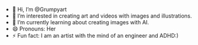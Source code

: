 - 👋 Hi, I’m @Grumpyart
- 👀 I’m interested in creating art and videos with images and illustrations.
- 🌱 I’m currently learning about creating images with AI.
- 😄 Pronouns: Her
- ⚡ Fun fact: I am an artist with the mind of an engineer and ADHD:) 

<!---
Grumpyart/Grumpyart is a ✨ special ✨ repository because its `README.md` (this file) appears on your GitHub profile.
You can click the Preview link to take a look at your changes.
--->
